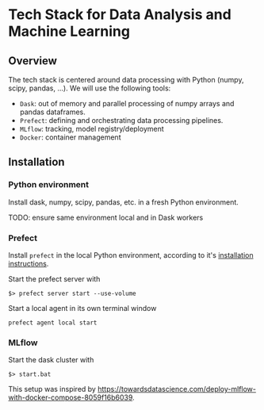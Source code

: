 Tech Stack for Data Analysis and Machine Learning
=================================================

Overview
--------

The tech stack is centered around data processing with Python (numpy, scipy, pandas, ...).
We will use the following tools:
- `Dask`: out of memory and parallel processing of numpy arrays and pandas dataframes.
- `Prefect`: defining and orchestrating data processing pipelines.
- `MLflow`: tracking, model registry/deployment
- `Docker`: container management


Installation
------------

### Python environment

Install dask, numpy, scipy, pandas, etc. in a fresh Python environment.

TODO: ensure same environment local and in Dask workers


### Prefect

Install `prefect` in the local Python environment, according to it's [
installation instructions](https://docs.prefect.io/core/getting_started/install.html).

Start the prefect server with 
```
$> prefect server start --use-volume
```

Start a local agent in its own terminal window
```
prefect agent local start
```



### MLflow

Start the dask cluster with
```
$> start.bat
```

This setup was inspired by https://towardsdatascience.com/deploy-mlflow-with-docker-compose-8059f16b6039.